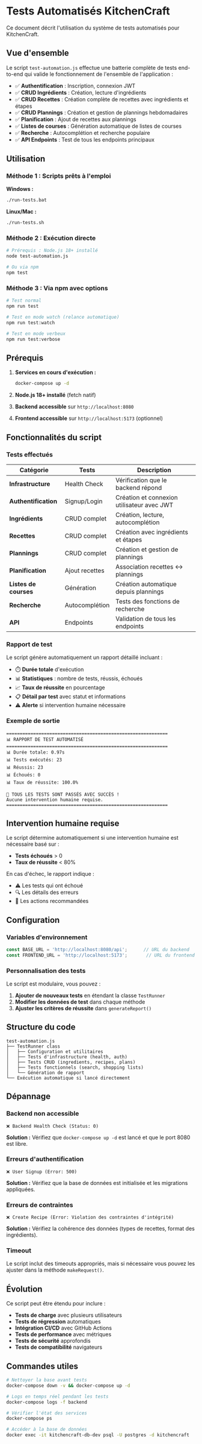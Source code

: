 # Tests Automatisés KitchenCraft

Ce document décrit l'utilisation du système de tests automatisés pour KitchenCraft.

## Vue d'ensemble

Le script `test-automation.js` effectue une batterie complète de tests end-to-end qui valide le fonctionnement de l'ensemble de l'application :

- ✅ **Authentification** : Inscription, connexion JWT
- ✅ **CRUD Ingrédients** : Création, lecture d'ingrédients
- ✅ **CRUD Recettes** : Création complète de recettes avec ingrédients et étapes
- ✅ **CRUD Plannings** : Création et gestion de plannings hebdomadaires
- ✅ **Planification** : Ajout de recettes aux plannings
- ✅ **Listes de courses** : Génération automatique de listes de courses
- ✅ **Recherche** : Autocomplétion et recherche populaire
- ✅ **API Endpoints** : Test de tous les endpoints principaux

## Utilisation

### Méthode 1 : Scripts prêts à l'emploi

**Windows :**
```bash
./run-tests.bat
```

**Linux/Mac :**
```bash
./run-tests.sh
```

### Méthode 2 : Exécution directe

```bash
# Prérequis : Node.js 18+ installé
node test-automation.js

# Ou via npm
npm test
```

### Méthode 3 : Via npm avec options

```bash
# Test normal
npm run test

# Test en mode watch (relance automatique)
npm run test:watch

# Test en mode verbeux
npm run test:verbose
```

## Prérequis

1. **Services en cours d'exécution :**
   ```bash
   docker-compose up -d
   ```

2. **Node.js 18+ installé** (fetch natif)

3. **Backend accessible** sur `http://localhost:8080`

4. **Frontend accessible** sur `http://localhost:5173` (optionnel)

## Fonctionnalités du script

### Tests effectués

| Catégorie | Tests | Description |
|-----------|--------|-------------|
| **Infrastructure** | Health Check | Vérification que le backend répond |
| **Authentification** | Signup/Login | Création et connexion utilisateur avec JWT |
| **Ingrédients** | CRUD complet | Création, lecture, autocomplétion |
| **Recettes** | CRUD complet | Création avec ingrédients et étapes |
| **Plannings** | CRUD complet | Création et gestion de plannings |
| **Planification** | Ajout recettes | Association recettes ↔ plannings |
| **Listes de courses** | Génération | Création automatique depuis plannings |
| **Recherche** | Autocomplétion | Tests des fonctions de recherche |
| **API** | Endpoints | Validation de tous les endpoints |

### Rapport de test

Le script génère automatiquement un rapport détaillé incluant :

- ⏱️ **Durée totale** d'exécution
- 📊 **Statistiques** : nombre de tests, réussis, échoués
- 📈 **Taux de réussite** en pourcentage
- 📋 **Détail par test** avec statut et informations
- ⚠️ **Alerte** si intervention humaine nécessaire

### Exemple de sortie

```
============================================================
📊 RAPPORT DE TEST AUTOMATISÉ
============================================================
📊 Durée totale: 0.97s
📊 Tests exécutés: 23
📊 Réussis: 23
📊 Échoués: 0
📊 Taux de réussite: 100.0%

🎉 TOUS LES TESTS SONT PASSÉS AVEC SUCCÈS !
Aucune intervention humaine requise.
============================================================
```

## Intervention humaine requise

Le script détermine automatiquement si une intervention humaine est nécessaire basé sur :

- **Tests échoués** > 0
- **Taux de réussite** < 80%

En cas d'échec, le rapport indique :
- ⚠️ Les tests qui ont échoué
- 🔍 Les détails des erreurs
- 📝 Les actions recommandées

## Configuration

### Variables d'environnement

```javascript
const BASE_URL = 'http://localhost:8080/api';      // URL du backend
const FRONTEND_URL = 'http://localhost:5173';       // URL du frontend
```

### Personnalisation des tests

Le script est modulaire, vous pouvez :

1. **Ajouter de nouveaux tests** en étendant la classe `TestRunner`
2. **Modifier les données de test** dans chaque méthode
3. **Ajuster les critères de réussite** dans `generateReport()`

## Structure du code

```
test-automation.js
├── TestRunner class
│   ├── Configuration et utilitaires
│   ├── Tests d'infrastructure (health, auth)
│   ├── Tests CRUD (ingredients, recipes, plans)
│   ├── Tests fonctionnels (search, shopping lists)
│   └── Génération de rapport
└── Exécution automatique si lancé directement
```

## Dépannage

### Backend non accessible
```
❌ Backend Health Check (Status: 0)
```
**Solution :** Vérifiez que `docker-compose up -d` est lancé et que le port 8080 est libre.

### Erreurs d'authentification
```
❌ User Signup (Error: 500)
```
**Solution :** Vérifiez que la base de données est initialisée et les migrations appliquées.

### Erreurs de contraintes
```
❌ Create Recipe (Error: Violation des contraintes d'intégrité)
```
**Solution :** Vérifiez la cohérence des données (types de recettes, format des ingrédients).

### Timeout
Le script inclut des timeouts appropriés, mais si nécessaire vous pouvez les ajuster dans la méthode `makeRequest()`.

## Évolution

Ce script peut être étendu pour inclure :

- **Tests de charge** avec plusieurs utilisateurs
- **Tests de régression** automatiques  
- **Intégration CI/CD** avec GitHub Actions
- **Tests de performance** avec métriques
- **Tests de sécurité** approfondis
- **Tests de compatibilité** navigateurs

## Commandes utiles

```bash
# Nettoyer la base avant tests
docker-compose down -v && docker-compose up -d

# Logs en temps réel pendant les tests  
docker-compose logs -f backend

# Vérifier l'état des services
docker-compose ps

# Accéder à la base de données
docker exec -it kitchencraft-db-dev psql -U postgres -d kitchencraft
```